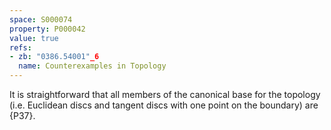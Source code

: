 ```yaml
---
space: S000074
property: P000042
value: true
refs:
- zb: "0386.54001"_6
  name: Counterexamples in Topology
---
```


It is straightforward that all members of the canonical base for the topology
(i.e. Euclidean discs and tangent discs with one point on the boundary) are {P37}.
